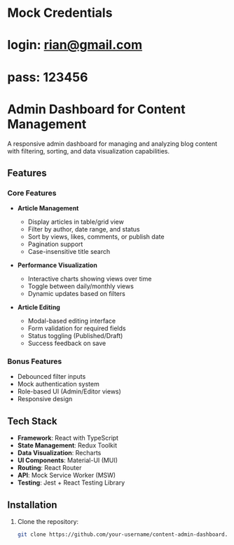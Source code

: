 # Mock Credentials

# login: rian@gmail.com

# pass: 123456

# Admin Dashboard for Content Management

A responsive admin dashboard for managing and analyzing blog content with filtering, sorting, and data visualization capabilities.

## Features

### Core Features

- **Article Management**

  - Display articles in table/grid view
  - Filter by author, date range, and status
  - Sort by views, likes, comments, or publish date
  - Pagination support
  - Case-insensitive title search

- **Performance Visualization**

  - Interactive charts showing views over time
  - Toggle between daily/monthly views
  - Dynamic updates based on filters

- **Article Editing**
  - Modal-based editing interface
  - Form validation for required fields
  - Status toggling (Published/Draft)
  - Success feedback on save

### Bonus Features

- Debounced filter inputs
- Mock authentication system
- Role-based UI (Admin/Editor views)
- Responsive design

## Tech Stack

- **Framework**: React with TypeScript
- **State Management**: Redux Toolkit
- **Data Visualization**: Recharts
- **UI Components**: Material-UI (MUI)
- **Routing**: React Router
- **API**: Mock Service Worker (MSW)
- **Testing**: Jest + React Testing Library

## Installation

1. Clone the repository:
   ```bash
   git clone https://github.com/your-username/content-admin-dashboard.git
   ```
